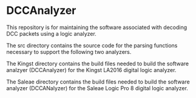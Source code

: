 # DCCAnalyzer

This repository is for maintaining the software associated with decoding DCC packets using a logic analyzer.

The src directory contains the source code for the parsing functions necessary to support the following two analyzers.

The Kingst directory contains the build files needed to build the software analzyer (DCCAnalyzer) for the Kingst LA2016 digital logic analyzer.

The Saleae directory contains the build files needed to build the software analyzer (DCCANalyzer) for the Saleae Logic Pro 8 digital logic analyzer.
